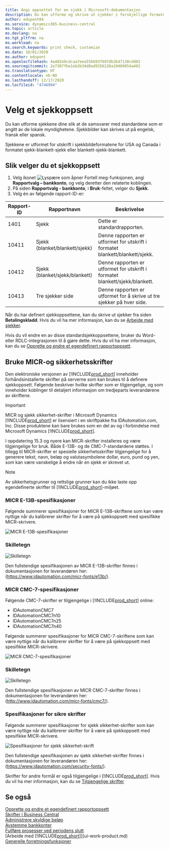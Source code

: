 ```yaml
---
title: Angi oppsettet for en sjekk | Microsoft-dokumentasjon
description: Du kan utforme og skrive ut sjekker i forskjellige formater for å følge standarder.
author: edupont04
ms.service: dynamics365-business-central
ms.topic: article
ms.devlang: na
ms.tgt_pltfrm: na
ms.workload: na
ms.search.keywords: print check, customize
ms.date: 10/01/2020
ms.author: edupont
ms.openlocfilehash: 4a402e9cdcaa7eea55b693f697db3b47138cdd02
ms.sourcegitcommit: 2e7307fbe1eb3b34d0ad9356226a19409054a402
ms.translationtype: HT
ms.contentlocale: nb-NO
ms.lasthandoff: 12/17/2020
ms.locfileid: "4746994"
---
```

# <a name="select-a-check-layout"></a>Velg et sjekkoppsett
Du kan utforme sjekkene dine slik at de samsvarer med standardene som er angitt av de lokale myndighetene. Sjekkbilder kan skrives ut på engelsk, fransk eller spansk.

Sjekkene er utformet for utskrift i sjekkbildeformatene for USA og Canada i formatet sjekk-blankett-sjekk eller blankett-sjekk-blankett.

## <a name="to-select-a-check-layout"></a>Slik velger du et sjekkoppsett
1. Velg ikonet ![Lyspære som åpner Fortell meg-funksjonen](media/ui-search/search_small.png "Fortell hva du vil gjøre"), angi **Rapportvalg – bankkonto**, og velg deretter den relaterte koblingen.
2. På siden **Rapportvalg - bankkonto**, i **Bruk**-feltet, velger du **Sjekk**.
3. Velg én av følgende rapport-ID-er:

| Rapport-ID | Rapportnavn | Beskrivelse |
| --- | --- | --- |
| 1401 |Sjekk |Dette er standardrapporten. |
| 10411 |Sjekk (blanket/blankett/sjekk) |Denne rapporten er utformet for utskrift i formatet blankett/blankett/sjekk. |
| 10412 |Sjekk (blanket/sjekk/blankett) |Denne rapporten er utformet for utskrift i formatet blankett/sjekk/blankett. |
| 10413 |Tre sjekker side |Denne rapporten er utformet for å skrive ut tre sjekker på hver side. |

Når du har definert sjekkoppsettene, kan du skrive ut sjekker fra siden **Betalingskladd**. Hvis du vil ha mer informasjon, kan du se [Arbeide med sjekker](payables-how-work-checks.md).

Hvis du vil endre en av disse standardsjekkoppsettene, bruker du Word- eller RDLC-integrasjonen til å gjøre dette. Hvis du vil ha mer informasjon, kan du se [Opprette og endre et egendefinert rapportoppsett](ui-how-create-custom-report-layout.md).

## <a name="using-micr-and-security-fonts"></a>Bruke MICR-og sikkerhetsskrifter
Den elektroniske versjonen av [!INCLUDE[prod_short](includes/prod_short.md)] inneholder forhåndsinstallerte skrifter på serverne som kan brukes til å definere sjekkoppsett. Følgende beskriver hvilke skrifter som er tilgjengelige, og som inneholder koblinger til detaljert informasjon om tredjeparts leverandørene av skriftene.

> [!Important]
> MICR og sjekk sikkerhet-skrifter i Microsoft Dynamics [!INCLUDE[prod_short](includes/prod_short.md)] er lisensiert i en skriftpakke fra IDAutomation.com, Inc. Disse produktene kan bare brukes som en del av og i forbindelse med Microsoft Dynamics [!INCLUDE[prod_short](includes/prod_short.md)].

I oppdatering 15.3 og nyere kan MICR-skrifter installeres og være tilgjengelige for bruk. Både E-13B- og de CMC-7-standardene støttes. I tillegg til MICR-skrifter er spesielle sikkerhetsskrifter tilgjengelige for å generere tekst, navn, beløp og valutasymbolene dollar, euro, pund og yen, som kan være vanskelige å endre når en sjekk er skrevet ut.

> [!NOTE]
> Av sikkerhetsgrunner og rettslige grunner kan du ikke laste opp egendefinerte skrifter til [!INCLUDE[prod_short](includes/prod_short.md)]-miljøet.

### <a name="micr-e-13b-specifications"></a>MICR E-13B-spesifikasjoner
Følgende summerer spesifikasjoner for MICR E-13B-skriftene som kan være nyttige når du kalibrerer skrifter for å være på sjekkoppsett med spesifikke MICR-skrivere.

![MICR E-13B-spesifikasjoner](media/font_MICR_E-13B_Specifications.png "MICR E-13B-spesifikasjoner")

### <a name="delimiter-characters"></a>Skilletegn
![Skilletegn](media/font-micr-letters.png "Skilletegn")

Den fullstendige spesifikasjonen av MICR E-13B-skrifter finnes i dokumentasjonen for leverandøren her: (https://www.idautomation.com/micr-fonts/e13b/).

### <a name="micr-cmc-7-specifications"></a>MICR CMC-7-spesifikasjoner
Følgende CMC-7-skrifter er tilgjengelige i [!INCLUDE[prod_short](includes/prod_short.md)] online:

- IDAutomationCMC7
- IDAutomationCMC7n10
- IDAutomationCMC7n25
-   IDAutomationCMC7n40

Følgende summerer spesifikasjoner for MICR CMC-7-skriftene som kan være nyttige når du kalibrerer skrifter for å være på sjekkoppsett med spesifikke MICR-skrivere.

![MICR CMC-7-spesifikasjoner](media/font_MICR_CMC-7_Specifications.png "MICR CMC-7-spesifikasjoner")

### <a name="delimiter-characters"></a>Skilletegn
![Skilletegn](media/font-cmc7-letters.png "Skilletegn")

Den fullstendige spesifikasjonen av MICR CMC-7-skrifter finnes i dokumentasjonen for leverandøren her: (http://www.idautomation.com/micr-fonts/cmc7/).

### <a name="secure-font-specifications"></a>Spesifikasjoner for sikre skrifter
Følgende summerer spesifikasjoner for sjekk sikkerhet-skrifter som kan være nyttige når du kalibrerer skrifter for å være på sjekkoppsett med spesifikke MICR-skrivere.

![Spesifikasjoner for sjekk sikkerhet-skrift](media/font_check-security-font_Specifications.png "Spesifikasjoner for sjekk sikkerhet-skrift")

Den fullstendige spesifikasjonen av sjekk sikkerhet-skrifter finnes i dokumentasjonen for leverandøren her: (https://www.idautomation.com/security-fonts/).

Skrifter for andre formål er også tilgjengelige i [!INCLUDE[prod_short](includes/prod_short.md)]. Hvis du vil ha mer informasjon, kan du se [Tilgjengelige skrifter](ui-fonts.md)

## <a name="see-also"></a>Se også
[Opprette og endre et egendefinert rapportoppsett](ui-how-create-custom-report-layout.md)  
[Skrifter i Business Central](ui-fonts.md)  
[Administrere skyldige beløp](payables-manage-payables.md)  
[Avstemme bankkonter](bank-manage-bank-accounts.md)   
[Fullføre prosesser ved periodens slutt](year-how-complete-period-end-processes.md)  
[Arbeide med [!INCLUDE[prod_short](includes/prod_short.md)]](ui-work-product.md)  
[Generelle forretningsfunksjoner](ui-across-business-areas.md)
